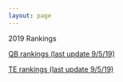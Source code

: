 ```yaml
---
layout: page
---
```

2019 Rankings
<p>
<a href="{{ site.baseurl }}/posts/qb-rankings-twenty-nineteen.md">QB rankings (last update 9/5/19)</a>
</p>
<p>
  <a href="{{ site.baseurl }}/posts/TE-Rankings.md">TE rankings (last update 9/5/19)</a>
  </p>

